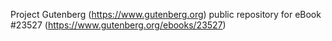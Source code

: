Project Gutenberg (https://www.gutenberg.org) public repository for eBook #23527 (https://www.gutenberg.org/ebooks/23527)
